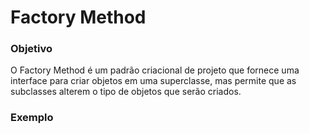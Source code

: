 # Factory Method

### Objetivo

O Factory Method é um padrão criacional de projeto que fornece uma interface para criar objetos em uma superclasse, mas permite que as subclasses alterem o tipo de objetos que serão criados.

### Exemplo

